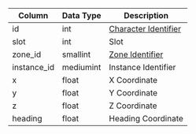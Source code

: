 | Column      | Data Type | Description                                                                         |
| ----------- | --------- | ----------------------------------------------------------------------------------- |
| id          | int       | [Character Identifier](character_data.md)                                           |
| slot        | int       | Slot                                                                                |
| zone_id     | smallint  | [Zone Identifier](https://eqemu.gitbook.io/server/categories/reference-lists/zones) |
| instance_id | mediumint | Instance Identifier                                                                 |
| x           | float     | X Coordinate                                                                        |
| y           | float     | Y Coordinate                                                                        |
| z           | float     | Z Coordinate                                                                        |
| heading     | float     | Heading Coordinate                                                                  |